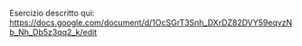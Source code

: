 Esercizio descritto qui: https://docs.google.com/document/d/1OcSGrT3Snh_DXrDZ82DVY59eqvzNb_Nh_Db5z3qq2_k/edit
